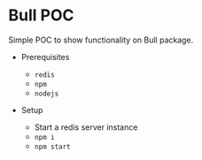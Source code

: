 # Bull POC

Simple POC to show functionality on Bull package.

* Prerequisites
  * `redis`
  * `npm`
  * `nodejs`

* Setup
  * Start a redis server instance
  * `npm i`
  * `npm start`

